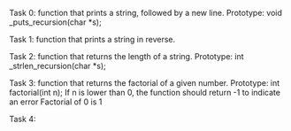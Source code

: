 Task 0: function that prints a string, followed by a new line.
Prototype: void _puts_recursion(char *s);


Task 1: function that prints a string in reverse.


Task 2: function that returns the length of a string.
Prototype: int _strlen_recursion(char *s); 


Task 3: function that returns the factorial of a given number.
Prototype: int factorial(int n);
If n is lower than 0, the function should return -1 to indicate an error
Factorial of 0 is 1



Task 4: 
